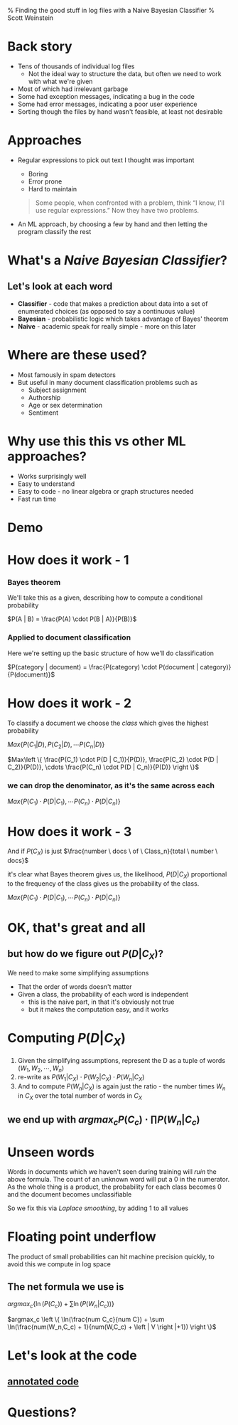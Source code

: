 % Finding the good stuff in log files with a Naive Bayesian Classifier
% Scott Weinstein



# Back story
* Tens of thousands of individual log files
    * Not the ideal way to structure the data, but often we need to work with what we're given
* Most of which had irrelevant garbage
* Some had exception messages, indicating a bug in the code
* Some had error messages, indicating a poor user experience
* Sorting though the files by hand wasn't feasible, at least not desirable

# Approaches
* Regular expressions to pick out text I thought was important
    * Boring
    * Error prone
    * Hard to maintain 

    > Some people, when confronted with a problem, think “I know, I'll use regular expressions.”  Now they have two problems.

* An ML approach, by choosing a few by hand and then letting the program classify the rest

# What's a _Naive Bayesian Classifier_?

## Let's look at each word
* **Classifier** - code that makes a prediction about data into a set of enumerated choices (as opposed to say a continuous value)
* **Bayesian** - probabilistic logic which takes advantage of Bayes' theorem
* **Naive** - academic speak for really simple - more on this later

# Where are these used?
* Most famously in spam detectors
* But useful in many document classification problems such as
    * Subject assignment
    * Authorship
    * Age or sex determination
    * Sentiment

# Why use this this vs other ML approaches?
* Works surprisingly well
* Easy to understand
* Easy to code - no linear algebra or graph structures needed
* Fast run time


# Demo

# How does it work - 1
### Bayes theorem

We'll take this as a given, describing how to compute a conditional probability

$P(A | B) = \frac{P(A) \cdot   P(B | A)}{P(B)}$

### Applied to document classification

Here we're setting up the basic structure of how we'll do classification

$P(category | document) = \frac{P(category) \cdot P(document | category)}{P(document)}$

# How does it work - 2
To classify a document we choose the _class_ which gives the highest probability

$Max\left \{  P(C_1 | D),  P(C_2 | D), \cdots  P(C_n | D) \right \}$

$Max\left \{  \frac{P(C_1) \cdot P(D | C_1)}{P(D)},  \frac{P(C_2) \cdot P(D | C_2)}{P(D)}, \cdots  \frac{P(C_n) \cdot P(D | C_n)}{P(D)} \right \}$


### we can drop the denominator, as it's the same across each

$Max\left \{  P(C_1) \cdot P(D | C_1) , \cdots P(C_n) \cdot P(D | C_n) \right \}$

# How does it work - 3

And if $P(C_X)$ is just  $\frac{number \ docs \ of \ Class_n}{total \ number \ docs}$  

it's clear what Bayes theorem gives us, the likelihood, $P(D|C_X)$ proportional to the frequency of the class gives us the probability of the class.

$Max\left \{  P(C_1) \cdot P(D | C_1) , \cdots P(C_n) \cdot P(D | C_n) \right \}$

# OK, that's great and all 

## but how do we figure out $P(D|C_X)$?

We need to make some simplifying assumptions

* That the order of words doesn't matter
* Given a class, the probability of each word is independent
    * this is the naive part, in that it's obviously not true
    * but it makes the computation easy, and it works

# Computing $P(D|C_X)$
1. Given the simplifying assumptions, represent the D as a tuple of words $(W_1, W_2, \cdots, W_n)$
2. re-write as $P(W_1| C_X) \cdot P(W_2| C_X) \cdot P(W_n| C_X)$
3. And to compute $P(W_n| C_X)$ is again just the ratio - the number times $W_n$ in $C_X$ over the total number of words in $C_X$ 

## we end up with $argmax_c P(C_c) \cdot \prod P(W_n|C_c)$


# Unseen words
Words in documents which we haven't seen during training will _ruin_ the above formula. 
The count of an unknown word will put a $0$ in the numerator. As the whole thing is a product, the probability for each class becomes $0$ and the document becomes unclassifiable

So we fix this via _Laplace smoothing_, by adding $1$ to all values

# Floating point underflow
The product of small probabilities can hit machine precision quickly, to avoid this we compute in log space 

## The net formula we use is

$argmax_c \left \{  \ln(P(C_c)) + \sum \ln(P(W_n|C_c))  \right \}$
   
$argmax_c \left \{ \ln(\frac{num C_c}{num C}) + \sum \ln(\frac{num(W_n,C_c) + 1}{num(W,C_c) + \left | V \right |+1}) \right \}$

# Let's look at the code

## [annotated code](http://scottweinstein.github.com/nbc/doc_lib/nbc.html)

# Questions?